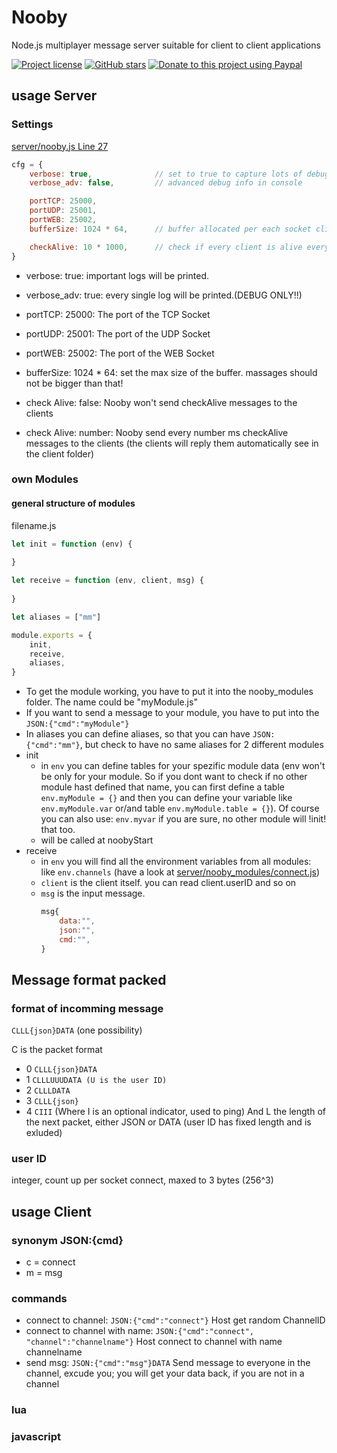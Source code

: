 # Nooby
Node.js multiplayer message server suitable for client to client applications

[![Project license](https://img.shields.io/github/license/Luke100000/Nooby?style=flat-square)](https://github.com/Luke100000/Nooby/blob/master/LICENSE)
[![GitHub stars](https://img.shields.io/github/stars/Luke100000/Nooby?style=flat-square&logo=github)](https://github.com/Luke100000/Nooby/stargazers)
[![Donate to this project using Paypal](https://img.shields.io/badge/paypal-donate-blue.svg?style=flat-square&logo=paypal)](https://paypal.me/pools/c/8pAvKwQbHm)

## usage Server
### Settings
[server/nooby.js Line 27](server/nooby.js#L27)
```js
cfg = {
    verbose: true,              // set to true to capture lots of debug info
    verbose_adv: false,         // advanced debug info in console

    portTCP: 25000,
    portUDP: 25001,
    portWEB: 25002,
    bufferSize: 1024 * 64,      // buffer allocated per each socket client

    checkAlive: 10 * 1000,      // check if every client is alive every 10 seconds
}
```
- verbose: true: important logs will be printed. 
- verbose_adv: true: every single log will be printed.(DEBUG ONLY!!)

- portTCP: 25000: The port of the TCP Socket
- portUDP: 25001: The port of the UDP Socket
- portWEB: 25002: The port of the WEB Socket
- bufferSize: 1024 * 64: set the max size of the buffer. massages should not be bigger than that!

- check Alive: false: Nooby won't send checkAlive messages to the clients
- check Alive: number: Nooby send every number ms checkAlive messages to the clients (the clients will reply them automatically see in the client folder)

### own Modules
#### general structure of modules
filename.js
```js
let init = function (env) {
    
}

let receive = function (env, client, msg) {
    
}

let aliases = ["mm"]

module.exports = {
    init,
    receive,
    aliases,
}
```
- To get the module working, you have to put it into the nooby_modules folder. The name could be "myModule.js"
- If you want to send a message to your module, you have to put into the `JSON:{"cmd":"myModule"}`
- In aliases you can define aliases, so that you can have `JSON:{"cmd":"mm"}`, but check to have no same aliases for 2 different modules
- init
  - in `env` you can define tables for your spezific module data (env won't be only for your module. So if you dont want to check if no other module hast defined that name, you can first define a table `env.myModule = {}` and then you can define your variable like `env.myModule.var` or/and table `env.myModule.table = {}`). Of course you can also use: `env.myvar` if you are sure, no other module will !init! that too.
  - will be called at noobyStart
- receive
  - in `env` you will find all the environment variables from all modules: like `env.channels` (have a look at [server/nooby_modules/connect.js](server/nooby_modules/connect.js))
  - `client` is the client itself. you can read client.userID and so on
  - `msg` is the input message.
    ```js
    msg{
        data:"",
        json:"",
        cmd:"",
    }
    ```


## Message format packed
### format of incomming message
`CLLL{json}DATA` (one possibility)

C is the packet format
- 0    `CLLL{json}DATA`
- 1    `CLLLUUUDATA (U is the user ID)`
- 2    `CLLLDATA`
- 3    `CLLL{json}`
- 4    `CIII` (Where I is an optional indicator, used to ping)
And L the length of the next packet, either JSON or DATA (user ID has fixed length and is exluded)
    

### user ID
integer, count up per socket connect, maxed to 3 bytes (256^3)

## usage Client
### synonym JSON:{cmd}
- c = connect
- m = msg

### commands
- connect to channel: `JSON:{"cmd":"connect"}` Host get random ChannelID
- connect to channel with name: `JSON:{"cmd":"connect", "channel":"channelname"}` Host connect to channel with name channelname
- send msg: `JSON:{"cmd":"msg"}DATA` Send message to everyone in the channel, excude you; you will get your data back, if you are not in a channel

### lua

### javascript